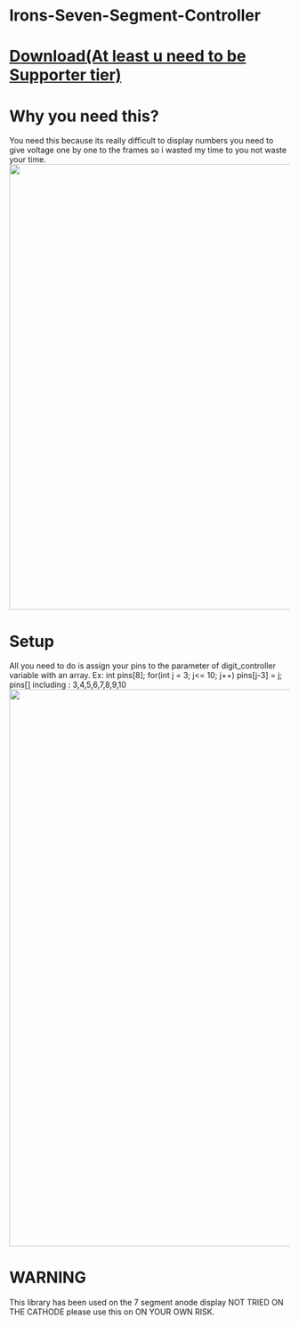 # Irons-Seven-Segment-Controller
<h1><a class="link-gray-dark"  href="https://www.patreon.com/posts/irons-advanced-45032622?utm_medium=clipboard_copy&utm_source=copy_to_clipboard&utm_campaign=postshare">Download(At least u need to be Supporter tier)</a></h1>

<h1>Why you need this?</h1>
You need this because its really difficult to display numbers you need to give voltage one by one to the frames so i wasted my time to you not waste your time.

<img src="https://cdn.discordapp.com/attachments/711524717743308821/786261391954673704/thumbnail.png" width="800">
</body>
<h1>Setup</h1>
All you need to do is assign your pins to the parameter of digit_controller variable with an array. Ex:
  int pins[8];
  for(int j = 3; j<= 10; j++)
    pins[j-3] = j;
pins[] including : 3,4,5,6,7,8,9,10
<img src="https://cdn.discordapp.com/attachments/709732264962949160/789921927451902002/setup.PNG" width="1000">

<h1>WARNING</h1>
This library has been used on the 7 segment anode display NOT TRIED ON THE CATHODE please use this on ON YOUR OWN RISK.

